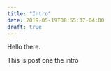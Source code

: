 ```yaml
---
title: "Intro"
date: 2019-05-19T08:55:37-04:00
draft: true
---
```


Hello there.

This is post one the intro